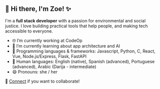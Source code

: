 ## 👋 Hi there, I'm Zoe! ✨

I'm a **full stack developer** with a passion for environmental and social justice. I love building practical tools that help people, and making tech accessible to everyone.

- 🤓 I’m currently working at CodeOp
- 🌱 I’m currently learning about app architecture and AI
- 🤖 Programming languages & frameworks: Javascript, Python, C, React, Vue, Node.js/Express, Flask, FastAPI
- 💬 Human languages: English (native), Spanish (advanced), Portuguese (advanced), Arabic (Darija - intermediate)
- 😄 Pronouns: she / her

🚀 [Connect](https://linkedin.com/in/zoe-laventhol) if you want to collaborate!

